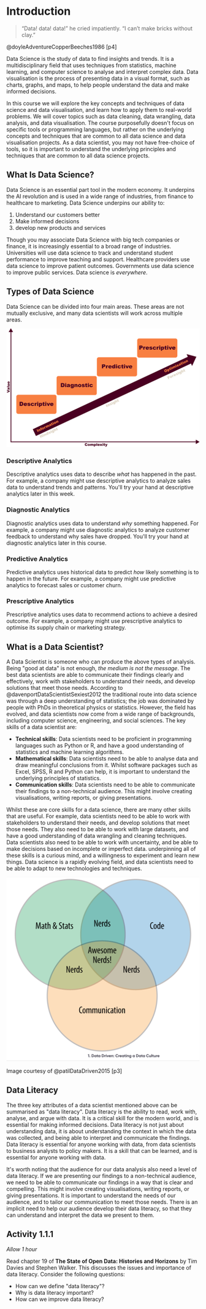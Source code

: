 # Introduction

> “Data! data! data!” he cried impatiently. “I can’t make bricks without clay.”

@doyleAdventureCopperBeeches1986 [p4]

Data Science is the study of data to find insights and trends. It is a
multidisciplinary field that uses techniques from statistics, machine learning,
and computer science to analyse and interpret complex data. Data visualisation
is the process of presenting data in a visual format, such as charts, graphs,
and maps, to help people understand the data and make informed decisions.

In this course we will explore the key concepts and techniques of data science
and data visualisation, and learn how to apply them to real-world problems. We
will cover topics such as data cleaning, data wrangling, data analysis, and data
visualisation. The course purposefully doesn't focus on specific tools or
programming languages, but rather on the underlying concepts and techniques that
are common to all data science and data visualisation projects. As a data
scientist, you may not have free-choice of tools, so it is important to
understand the underlying principles and techniques that are common to all data
science projects.

## What Is Data Science?

Data Science is an essential part tool in the modern economy. It underpins the
AI revolution and is used in a wide range of industries, from finance to
healthcare to marketing. Data Science underpins our ability to:

1. Understand our customers better
2. Make informed decisions
3. develop new products and services

<!--TODO: add examples-->

Though you may associate Data Science with big tech companies or finance, it is
increasingly essential to a broad range of industries. Universities will use
data science to track and understand student performance to improve teaching and
support. Healthcare providers use data science to improve patient outcomes.
Governments use data science to improve public services. Data science is
_everywhere_.

## Types of Data Science

Data Science can be divided into four main areas. These areas are not mutually
exclusive, and many data scientists will work across multiple areas.

![Types of Data Science](Assets/Analytics_types.png)

### Descriptive Analytics

Descriptive analytics uses data to describe _what_ has happened in the past. For
example, a company might use descriptive analytics to analyze sales data to
understand trends and patterns. You'll try your hand at descriptive analytics
later in this week.

### Diagnostic Analytics

Diagnostic analytics uses data to understand _why_ something happened. For
example, a company might use diagnostic analytics to analyze customer feedback
to understand why sales have dropped. You'll try your hand at diagnostic
analytics later in this course.

### Predictive Analytics

Predictive analytics uses historical data to predict _how_ likely something is
to happen in the future. For example, a company might use predictive analytics
to forecast sales or customer churn.

### Prescriptive Analytics

Prescriptive analytics uses data to recommend actions to achieve a desired
outcome. For example, a company might use prescriptive analytics to optimise its
supply chain or marketing strategy.

## What is a Data Scientist?

A Data Scientist is someone who can produce the above types of analysis. Being
"good at data" is not enough, _the medium is not the message_. The best data
scientists are able to communicate their findings clearly and effectively, work
with stakeholders to understand their needs, and develop solutions that meet
those needs. According to @davenportDataScientistSexiest2012 the traditional
route into data science was through a deep understanding of statistics; the job
was dominated by people with PhDs in theoretical physics or statistics. However,
the field has evolved, and data scientists now come from a wide range of
backgrounds, including computer science, engineering, and social sciences. The
key skills of a data scientist are:

- **Technical skills**: Data scientists need to be proficient in programming
  languages such as Python or R, and have a good understanding of statistics and
  machine learning algorithms.
- **Mathematical skills**: Data scientists need to be able to analyse data and
  draw meaningful conclusions from it. Whilst software packages such as Excel,
  SPSS, R and Python can help, it is important to understand the underlying
  principles of statistics.
- **Communication skills**: Data scientists need to be able to communicate their
  findings to a non-technical audience. This might involve creating
  visualisations, writing reports, or giving presentations.

Whilst these are core skills for a data science, there are many other skills
that are useful. For example, data scientists need to be able to work with
stakeholders to understand their needs, and develop solutions that meet those
needs. They also need to be able to work with large datasets, and have a good
understanding of data wrangling and cleaning techniques. Data scientists also
need to be able to work with uncertainty, and be able to make decisions based on
incomplete or imperfect data. underpinning all of these skills is a curious
mind, and a willingness to experiment and learn new things. Data science is a
rapidly evolving field, and data scientists need to be able to adapt to new
technologies and techniques.

![The attributes of a Data Scientist](Assets/DataScientistAttributes.png)

Image courtesy of @patilDataDriven2015 [p3]


## Data Literacy

The three key attributes of a data scientist mentioned above can be summarised as "data literacy". Data literacy is the ability to read, work with, analyse, and argue with data. It is a critical skill for the modern world, and is essential for making informed decisions. Data literacy is not just about understanding data, it is about understanding the context in which the data was collected, and being able to interpret and communicate the findings. Data literacy is essential for anyone working with data, from data scientists to business analysts to policy makers. It is a skill that can be learned, and is essential for anyone working with data.

It's worth noting that the audience for our data analysis also need a level of data literacy. If we are presenting our findings to a non-technical audience, we need to be able to communicate our findings in a way that is clear and compelling. This might involve creating visualisations, writing reports, or giving presentations. It is important to understand the needs of our audience, and to tailor our communication to meet those needs.  There is an implicit need to help our audience develop their data literacy, so that they can understand and interpret the data we present to them.

## Activity 1.1.1
_Allow 1 hour_

Read chapter 19 of **The State of Open Data: Histories and Horizons** by Tim Davies and Stephen Walker.  This discusses  the issues and importance of data literacy.  Consider the following questions:
+ How can we define "data literacy"?
+ Why is data literacy important?
+ How can we improve data literacy?
